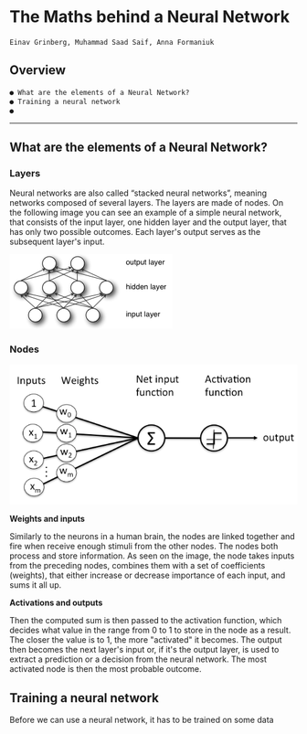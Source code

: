 # The Maths behind a Neural Network

```
Einav Grinberg, Muhammad Saad Saif, Anna Formaniuk
```

## Overview

```
● What are the elements of a Neural Network?
● Training a neural network
●

```
---

## What are the elements of a Neural Network?

### Layers

Neural networks are also called “stacked neural networks”, meaning networks composed of several layers. The layers are made of nodes. On the following image you can see an example of a simple neural network, that consists of the input layer, one hidden layer and the output layer, that has only two possible outcomes. Each layer's output serves as the subsequent layer's input.

!["Simple network" image](./images/mlp.png "source: A Beginner's Guide to Neural Networks and Deep Learning")

### Nodes

!["Node" image](./images/perceptron_node.png "source: A Beginner's Guide to Neural Networks and Deep Learning")

**Weights and inputs**

Similarly to the neurons in a human brain, the nodes are linked together and fire when receive enough stimuli from the other nodes. The nodes both process and store information. As seen on the image, the node takes inputs from the preceding nodes, combines them with a set of coefficients (weights), that either increase or decrease importance of each input, and sums it all up. 

**Activations and outputs**

Then the computed sum is then passed to the activation function, which decides what value in the range from 0 to 1 to store in the node as a result. The closer the value is to 1, the more "activated" it becomes.
The output then becomes the next layer's input or, if it's the output layer, is used to extract a prediction or a decision from the neural network. The most activated node is then the most probable outcome.

## Training a neural network

Before we can use a neural network, it has to be trained on some data